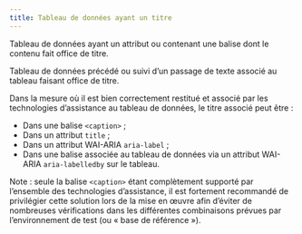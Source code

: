```yaml
---
title: Tableau de données ayant un titre
---
```


Tableau de données ayant un attribut ou contenant une balise dont le contenu fait office de titre.

Tableau de données précédé ou suivi d’un passage de texte associé au tableau faisant office de titre.

Dans la mesure où il est bien correctement restitué et associé par les technologies d’assistance au tableau de données, le titre associé peut être :

- Dans une balise `<caption>` ;
- Dans un attribut `title` ;
- Dans un attribut WAI-ARIA `aria-label` ;
- Dans une balise associée au tableau de données via un attribut WAI-ARIA `aria-labelledby` sur le tableau.

Note : seule la balise `<caption>` étant complètement supporté par l’ensemble des technologies d’assistance, il est fortement recommandé de privilégier cette solution lors de la mise en œuvre afin d’éviter de nombreuses vérifications dans les différentes combinaisons prévues par l’environnement de test (ou « base de référence »).
